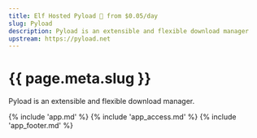```yaml
---
title: Elf Hosted Pyload 🧝 from $0.05/day
slug: Pyload
description: Pyload is an extensible and flexible download manager
upstream: https://pyload.net
---
```


# {{ page.meta.slug }}

Pyload is an extensible and flexible download manager.

{% include 'app.md' %}
{% include 'app_access.md' %}
{% include 'app_footer.md' %}